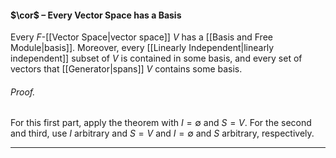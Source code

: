 #### $\cor$ – Every Vector Space has a Basis
Every $F$-[[Vector Space|vector space]] $V$ has a [[Basis and Free Module|basis]]. Moreover, every [[Linearly Independent|linearly independent]] subset of $V$ is contained in some basis, and every set of vectors that [[Generator|spans]] $V$ contains some basis. 
  
###### *Proof.* 
For this first part, apply the theorem with $I = \emptyset$ and $S = V$. For the second and third, use $I$ arbitrary and $S = V$ and $I = \emptyset$ and $S$ arbitrary, respectively. 
***
